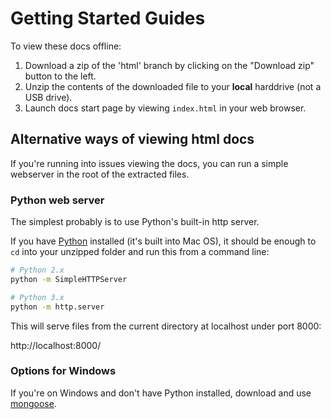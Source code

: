 # Getting Started Guides

To view these docs offline:

1. Download a zip of the 'html' branch by clicking on the "Download zip" button to the left.
2. Unzip the contents of the downloaded file to your **local** harddrive (not a USB drive).
3. Launch docs start page by viewing `index.html` in your web browser.

## Alternative ways of viewing html docs

If you're running into issues viewing the docs, you can run a simple webserver in the root of the extracted files.

### Python web server

The simplest probably is to use Python's built-in http server. 

If you have [Python](http://python.org/) installed (it's built into Mac OS), it should be enough to `cd` into your unzipped folder and run this from a command line:

```bash
# Python 2.x
python -m SimpleHTTPServer
```

```bash
# Python 3.x
python -m http.server
```

This will serve files from the current directory at localhost under port 8000:

http://localhost:8000/

### Options for Windows

If you're on Windows and don't have Python installed, download and use [mongoose](https://cesanta.com/mongoose.shtml).
